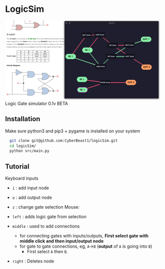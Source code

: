 
# LogicSim

![App Screenshot](assets/images/demo1.png)
Logic Gate simulator 0.1v BETA


## Installation

Make sure python3 and pip3 + pygame is installed on your system

```bash
  git clone git@github.com:CyberBeast1/logicSim.git
  cd logicSim/
  python src/main.py
```
    
## Tutorial
Keyboard inputs
- `i` : add input node
- `o` : add output node
- `z` : change gate selection
Mouse:

- `left` : adds logic gate from selection
- `middle` : used to add connections
    - for connecting gates with inputs/outputs, **First select gate with middle click and then input/output node**
    - for gate to gate connections, eg, `A`->`B` (**output** of `A` is going into `B`)
        - First select `A` then `B`.
- `right` : Deletes node
